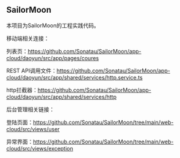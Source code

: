 ## SailorMoon

本项目为SailorMoon的工程实践代码。

移动端相关连接：

列表页：https://github.com/Sonatau/SailorMoon/app-cloud/daoyun/src/app/pages/coures

REST API调用文件：https://github.com/Sonatau/SailorMoon/app-cloud/daoyun/src/app/shared/services/http.service.ts

http拦截器：https://github.com/Sonatau/SailorMoon/app-cloud/daoyun/src/app/shared/services/http



后台管理相关链接：

登陆页面：https://github.com/Sonatau/SailorMoon/tree/main/web-cloud/src/views/user

异常界面：https://github.com/Sonatau/SailorMoon/tree/main/web-cloud/src/views/exception

